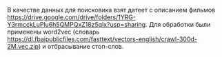 В качестве данных для поисковика взят датеет с описанием фильмов https://drive.google.com/drive/folders/1YRG-Y3rmcckLuPlu6h5QMPQxZ18z5qlx?usp=sharing. Для обработки были применены word2vec (словарь https://dl.fbaipublicfiles.com/fasttext/vectors-english/crawl-300d-2M.vec.zip) и отбрасывание стоп-слов.